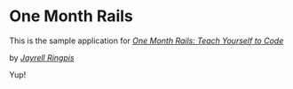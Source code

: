 # One Month Rails

This is the sample application for
[*One Month Rails: Teach Yourself to Code*](http://onemonthrails.com)

by [*Jayrell Ringpis*](http://jayrellringpis.com)

Yup!